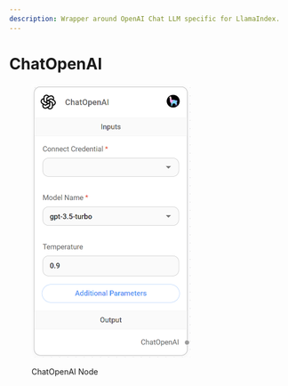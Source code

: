 ```yaml
---
description: Wrapper around OpenAI Chat LLM specific for LlamaIndex.
---
```


# ChatOpenAI

<figure><img src="../../../.gitbook/assets/image (3).png" alt="" width="286"><figcaption><p>ChatOpenAI Node</p></figcaption></figure>
